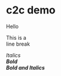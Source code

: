 # c2c demo
Hello
<p>This is a <br>
  line break<p>
<em>Italics<em/><br>
<strong>Bold<strong/><br>
<em><strong>Bold and Italics<em/><strong/>
